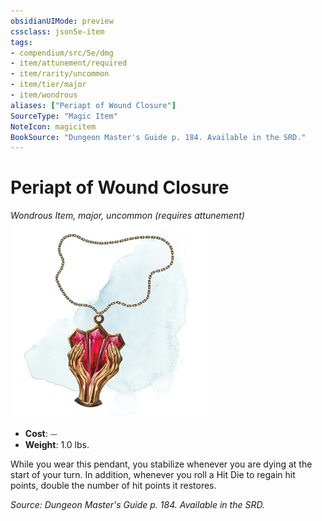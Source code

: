 ```yaml
---
obsidianUIMode: preview
cssclass: json5e-item
tags:
- compendium/src/5e/dmg
- item/attunement/required
- item/rarity/uncommon
- item/tier/major
- item/wondrous
aliases: ["Periapt of Wound Closure"]
SourceType: "Magic Item"
NoteIcon: magicitem
BookSource: "Dungeon Master's Guide p. 184. Available in the SRD."
---
```

# Periapt of Wound Closure
*Wondrous Item, major, uncommon (requires attunement)*  
![](https://raw.githubusercontent.com/5etools-mirror-2/5etools-img/main/items/DMG/Periapt%20of%20Wound%20Closure.webp#right)  

- **Cost**: ⏤
- **Weight**: 1.0 lbs.

While you wear this pendant, you stabilize whenever you are dying at the start of your turn. In addition, whenever you roll a Hit Die to regain hit points, double the number of hit points it restores.

*Source: Dungeon Master's Guide p. 184. Available in the SRD.*